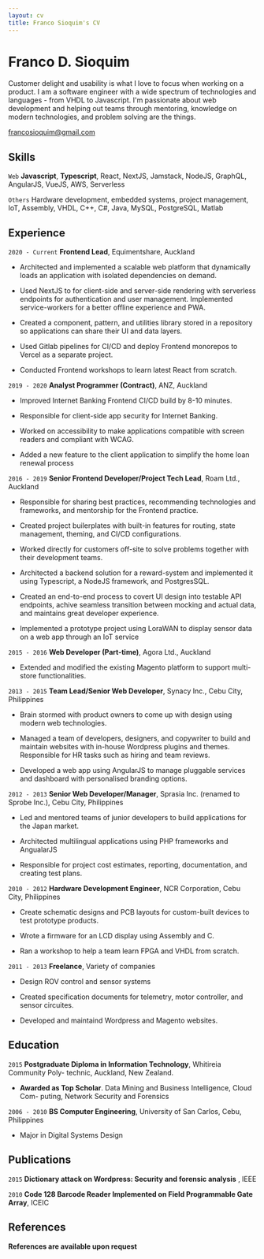 ```yaml
---
layout: cv
title: Franco Sioquim's CV
---
```

# Franco D. Sioquim

Customer delight and usability is what I love to focus when working on a product. 
I am a software engineer with a wide spectrum of technologies and languages - from VHDL to Javascript. I'm passionate about web development and helping out teams through mentoring, knowledge on modern technologies, and problem solving are the things. 

<div id="webaddress">
<a href="francosioquim@gmail.com">francosioquim@gmail.com</a>
</div>



## Skills

`Web`
 __Javascript__, __Typescript__, React, NextJS, Jamstack, NodeJS, GraphQL, AngularJS, VueJS, AWS, Serverless


`Others` 
 Hardware development, embedded systems, project management,
IoT, Assembly, VHDL, C++, C#, Java, MySQL, PostgreSQL, Matlab

## Experience

`2020 - Current`
__Frontend Lead__, Equimentshare, Auckland

- Architected and implemented a scalable web platform that dynamically loads an application with isolated dependencies on demand.

- Used NextJS to for client-side and server-side rendering with serverless endpoints for authentication and user management. Implemented service-workers for a better offline experience and PWA.

- Created a component, pattern, and utilities library stored in a repository so applications can share their UI and data layers.

- Used Gitlab pipelines for CI/CD and deploy Frontend monorepos to Vercel as a separate project.

- Conducted Frontend workshops to learn latest React from scratch.

`2019 - 2020`
__Analyst Programmer (Contract)__, ANZ, Auckland

- Improved Internet Banking Frontend CI/CD build by 8-10 minutes.

- Responsible for client-side app security for Internet Banking.

- Worked on accessibility to make applications compatible with screen readers and compliant with WCAG.

- Added a new feature to the client application to simplify the home loan renewal process


`2016 - 2019`
__Senior Frontend Developer/Project Tech Lead__, Roam Ltd., Auckland

- Responsible for sharing best practices, recommending technologies and frameworks, and mentorship for the Frontend practice.

- Created project builerplates with built-in features for routing, state management, theming, and CI/CD configurations.

- Worked directly for customers off-site to solve problems together with their development teams.

- Architected a backend solution for a reward-system and implemented it using Typescript, a NodeJS framework, and PostgresSQL.

- Created an end-to-end process to covert UI design into testable API endpoints, achive seamless transition between mocking and actual data, and maintains great developer experience.

- Implemented a prototype project using LoraWAN to display sensor data on a web app through an IoT service

`2015 - 2016`
__Web Developer (Part-time)__, Agora Ltd., Auckland

- Extended and modified the existing Magento platform to support multi-store functionalities.

`2013 - 2015`
__Team Lead/Senior Web Developer__, Synacy Inc., Cebu City, Philippines

- Brain stormed with product owners to come up with design using modern web technologies.

- Managed a team of developers, designers, and copywriter to build and maintain websites with in-house Wordpress plugins and themes. Responsible for HR tasks such as hiring and team reviews.

- Developed a web app using AngularJS to manage pluggable services and dashboard with personalised branding options.

`2012 - 2013`
__Senior Web Developer/Manager__, Sprasia Inc. (renamed to Sprobe Inc.), Cebu City, Philippines

- Led and mentored teams of junior developers to build applications for the Japan market.

- Architected multilingual applications using PHP frameworks and AngualarJS

- Responsible for project cost estimates, reporting, documentation, and creating test plans.

`2010 - 2012`
__Hardware Development Engineer__, NCR Corporation, Cebu City, Philippines

- Create schematic designs and PCB layouts for custom-built devices to test prototype products.

- Wrote a firmware for an LCD display using Assembly and C.

- Ran a workshop to help a team learn FPGA and VHDL from scratch.

`2011 - 2013`
__Freelance__, Variety of companies

- Design ROV control and sensor systems

- Created specification documents for telemetry, motor controller, and sensor circuites.

- Developed and maintaind Wordpress and Magento websites.


## Education

`2015`
__Postgraduate Diploma in Information Technology__, Whitireia Community Poly-
technic, Auckland, New Zealand.

- __Awarded as Top Scholar__. Data Mining and Business Intelligence, Cloud Com-
puting, Network Security and Forensics

`2006 - 2010`
__BS Computer Engineering__, University of San Carlos, Cebu, Philippines

- Major in Digital Systems Design



## Publications


`2015`
__Dictionary attack on Wordpress: Security and forensic analysis__ , IEEE

`2010`
__Code 128 Barcode Reader Implemented on Field Programmable Gate Array__, ICEIC


## References

__References are available upon request__